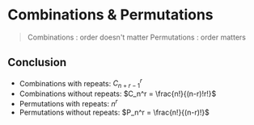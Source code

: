 # Combinations & Permutations

> Combinations : order doesn't matter
> Permutations : order matters

## Conclusion

* Combinations with repeats: $C_{n+r-1}^r$
* Combinations without repeats: $C_n^r = \frac{n!}{(n-r)!r!}$
* Permutations with repeats: $n^r$
* Permutations without repeats: $P_n^r = \frac{n!}{(n-r)!}$
